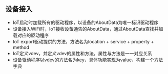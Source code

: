 ## 设备接入
* IoT启动时加载所有的驱动程序，以设备的AboutData为唯一标识驱动程序
* 设备接入WiFi时，IoT接收设备通告的AboutData，通过AboutData查找并加载对应的驱动程序
* IoT export驱动提供的方法，方法名为location + service + property + method
* IoT定义vdev，并定义vdev的属性和方法，属性与方法是一一对应关系
* 设备驱动程序以vdev的方法名为key，具体功能实现为value，构建一个方法字典
